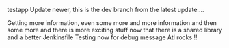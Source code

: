 testapp Update newer, this is the dev branch from the latest update....

Getting more information, even some more and more information and then some more and there is more exciting stuff now that there is a shared library and a better Jenkinsfile Testing now for debug message Atl rocks !!
